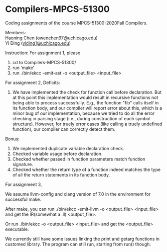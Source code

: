 # Compilers-MPCS-51300
Coding assignments of the course MPCS-51300-2020Fall Compilers. 

Members:  
Haoning Chen (owenchen97@uchicago.edu)  
Yi Ding (yiding1@uchicago.edu)  


Instruction:
For assignment 1, please 
1. cd to Compilers-MPCS-51300/ 
2. run 'make'
3. run ./bin/ekcc -emit-ast -o <output_file> <input_file>

For assignment 2, 
Deficits:
1. We have implemented the check for function call before declaration. But at this point this implementation would result in recursive functions not being able to process successfully. E.g., the function "fib" calls itself in its function body, and our compiler will report error about this, which is a minor bug of our implementation, because we tried to do all the error checking in parsing stage (i.e., during construction of each symbol structure). However, for truely error cases (like calling a truely undefined function), our compiler can correctly detect them.  

Bonus:
1. We implemented duplicate variable declaration check.
2. Checked variable usage before declaration.
3. Checked whether passed in function parameters match function signature. 
4. Checked whether the return type of a function indeed matches the type of all the return statements in its function body.  


For assignment 3, 

We assume llvm-config and clang version of 7.0 in the environment for successful make. 

After make, you can run ./bin/ekcc -emit-llvm -o <output_file> <input_file> 
and get the IR(somewhat a .ll) <output_file>. 

Or run ./bin/ekcc -o <output_file> <input_file> and get the <output_file> executable.


We currently still have some issues linking the print and getarg functions in customed library. The program can still run, starting from run() though. 